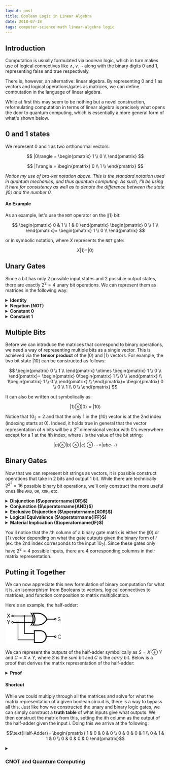 ```yaml
---
layout: post
title: Boolean Logic in Linear Algebra
date: 2018-07-18
tags: computer-science math linear-algebra logic
---
```

## Introduction
Computation is usually formulated via boolean logic, which in turn makes use of logical connectives like $\wedge,\vee, \neg$ along with the binary digits $0$ and $1$, representing false and true respectively.

There is, however, an alternative: linear algebra. By representing $0$ and $1$ as vectors and logical operations/gates as matrices, we can define computation in the language of linear algebra.

While at first this may seem to be nothing but a novel construction, reformulating computation in terms of linear algebra is precisely what opens the door to quantum computing, which is essentially a more general form of what's shown below.

<!--more-->

## 0 and 1 states
We represent $0$ and $1$ as two orthonormal vectors:

$$
  |0\rangle = \begin{pmatrix}
                  1 \\
                  0 \\
                \end{pmatrix}
$$

$$
  |1\rangle = \begin{pmatrix}
                  0 \\
                  1 \\
                \end{pmatrix}
$$

*Notice my use of bra-ket notation above. This is the standard notation used in quantum mechanics, and thus quantum computing. As such, I'll be using it here for consistency as well as to denote the difference between the state $\|0\rangle$ and the number $0$.*

#### An Example
As an example, let's use the `NOT` operator on the $\|1\rangle$ bit:

$$
  \begin{pmatrix}
    0 & 1 \\
    1 & 0
  \end{pmatrix}
  \begin{pmatrix}
    0 \\
    1 \\
  \end{pmatrix}=
  \begin{pmatrix}
    1 \\
    0 \\
  \end{pmatrix}
$$

or in symbolic notation, where $X$ represents the `NOT` gate:

$$X|1\rangle=|0\rangle$$

## Unary Gates
Since a bit has only $2$ possible input states and $2$ possible output states, there are exactly $2^2=4$ unary bit operations. We can represent them as matrices in the following way:

<!-- #### Identity -->
<details>
<summary><strong>Identity</strong></summary>
The identity gate takes an input and returns it as is (i.e $f(x)=x$). To represent it we simply use the $2 \times 2$ identity matrix:

$$
  I_2 = \begin{pmatrix}
    1 & 0 \\
    0 & 1
  \end{pmatrix}
$$

And indeed, if we apply the gate to both $|0\rangle$ and $|1\rangle$ we find:

$$I_2|0\rangle=|0\rangle$$

$$I_2|1\rangle=|1\rangle$$
</details>

<!-- #### Negation -->
<details>
<summary><strong>Negation (NOT)</strong></summary>
The negation gate takes an input and flips it (i.e $f(x)=\neg x$). We can represent it with the following matrix:

$$
  X = \begin{pmatrix}
    0 & 1 \\
    1 & 0
  \end{pmatrix}
$$

Applying the gate to both $|0\rangle$ and $|1\rangle$ we find:

$$X|0\rangle=|1\rangle$$

$$X|1\rangle=|0\rangle$$
</details>

<!-- #### Constant 0 -->
<details>
<summary><strong>Constant 0</strong></summary>
Outputs $0$ regardless of input (i.e $f(x)=0$). We can represent it with the following matrix:

$$
  C_0 = \begin{pmatrix}
    1 & 1 \\
    0 & 0
  \end{pmatrix}
$$

Applying the gate to both $|0\rangle$ and $|1\rangle$ we find:

$$C_0|0\rangle=|0\rangle$$

$$C_0|1\rangle=|0\rangle$$
</details>

<!-- #### Constant 1 -->
<details>
<summary><strong>Constant 1</strong></summary>
Outputs $1$ regardless of input (i.e $f(x)=1$). We can represent it with the following matrix:

$$
  C_1 = \begin{pmatrix}
    0 & 0 \\
    1 & 1
  \end{pmatrix}
$$

Applying the gate to both $|0\rangle$ and $|1\rangle$ we find:

$$C_1|0\rangle=|1\rangle$$

$$C_1|1\rangle=|1\rangle$$
</details>

## Multiple Bits
Before we can introduce the matrices that correspond to binary operations, we need a way of representing multiple bits as a single vector. This is achieved via the **tensor product** of the $|0\rangle$ and $|1\rangle$ vectors. For example, the two bit state $|10\rangle$ can be constructed as follows:

$$
  \begin{pmatrix}
    0 \\
    1 \\
  \end{pmatrix}
  \otimes
  \begin{pmatrix}
    1 \\
    0 \\
  \end{pmatrix}=
  \begin{pmatrix}
    0\begin{pmatrix}
      1 \\
      0 \\
    \end{pmatrix} \\
    1\begin{pmatrix}
      1 \\
      0 \\
    \end{pmatrix} \\
  \end{pmatrix}=
  \begin{pmatrix}
    0 \\
    0 \\
    1 \\
    0 \\
  \end{pmatrix}
$$

It can also be written out symbolically as:

$$|1\rangle\otimes|0\rangle=|10\rangle$$

Notice that $10_2=2$ and that the only $1$ in the $\|10\rangle$ vector is at the $2$nd index (indexing starts at $0$). Indeed, it holds true in general that the vector representation of $n$ bits will be a $2^n$ dimensional vector with $0$'s everywhere except for a $1$ at the $i$th index, where $i$ is the value of the bit string:

$$|a\rangle\otimes|b\rangle\otimes|c\rangle\otimes\cdots=|abc\cdots\rangle$$

<!-- *As a side note, the tensor product of two rank $2$ tensors (vectors) $a$ and $b$ is equivalent to $ab^\top$.* -->

## Binary Gates
Now that we can represent bit strings as vectors, it is possible construct operations that take in $2$ bits and output $1$ bit. While there are technically $2^{2^2}=16$ possible binary bit operations, we'll only construct the more useful ones like `AND`, `OR`, `XOR`, etc.

<details>
<summary><strong>Disjunction ($\operatorname{OR}$)</strong></summary>
The $\operatorname{OR}$ gate represents logical disjunction (i.e $f(x,y)=x\vee y$) and is represented by the following matrix:

$$
  \operatorname{OR} = \begin{pmatrix}
    1 & 0 & 0 & 0 \\
    0 & 1 & 1 & 1
  \end{pmatrix}
$$

Applying the gate to all two bit states we find:

$$\operatorname{OR}|00\rangle=|0\rangle$$

$$\operatorname{OR}|01\rangle=|1\rangle$$

$$\operatorname{OR}|10\rangle=|1\rangle$$

$$\operatorname{OR}|11\rangle=|1\rangle$$
</details>


<details>
<summary><strong>Conjunction ($\operatorname{AND}$)</strong></summary>
The $\operatorname{AND}$ gate represents logical conjunction (i.e $f(x,y)=x\wedge y$) and is represented by the following matrix:

$$
  \operatorname{AND} = \begin{pmatrix}
    1 & 1 & 1 & 0 \\
    0 & 0 & 0 & 1
  \end{pmatrix}
$$

Applying the gate to all two bit states we find:

$$\operatorname{AND}|00\rangle=|0\rangle$$

$$\operatorname{AND}|01\rangle=|0\rangle$$

$$\operatorname{AND}|10\rangle=|0\rangle$$

$$\operatorname{AND}|11\rangle=|1\rangle$$
</details>


<details>
<summary><strong>Exclusive Disjunction ($\operatorname{XOR}$)</strong></summary>
The $\operatorname{XOR}$ gate represents exclusive disjunction (i.e $f(x,y)=x\oplus y$) and is represented by the following matrix:

$$
  \operatorname{XOR} = \begin{pmatrix}
    1 & 0 & 0 & 1 \\
    0 & 1 & 1 & 0
  \end{pmatrix}
$$

Applying the gate to all two bit states we find:

$$\operatorname{XOR}|00\rangle=|0\rangle$$

$$\operatorname{XOR}|01\rangle=|1\rangle$$

$$\operatorname{XOR}|10\rangle=|1\rangle$$

$$\operatorname{XOR}|11\rangle=|0\rangle$$
</details>


<details>
<summary><strong>Logical Equivalence ($\operatorname{IFF}$)</strong></summary>
Logical equivalence/biconditional checks if two bits are equal (i.e $f(x,y)=x\iff y$) and is represented by the following matrix:

$$
  \operatorname{IFF} = \begin{pmatrix}
    1 & 1 & 1 & 0 \\
    0 & 0 & 0 & 1
  \end{pmatrix}
$$

<i>Notice that logical equivalence the negation of <code>XOR</code>, <code>XNOR</code> (i.e $x\leftrightarrow y=\neg(x\oplus y)$) meaning all the $0$'s and $1$'s in the $\operatorname{XOR}$ matrix are simply swapped to form the equality one.</i>

Applying the gate to all two bit states we find:

$$\operatorname{IFF}|00\rangle=|1\rangle$$

$$\operatorname{IFF}|01\rangle=|0\rangle$$

$$\operatorname{IFF}|10\rangle=|0\rangle$$

$$\operatorname{IFF}|11\rangle=|1\rangle$$
</details>


<details>
<summary><strong>Material Implication ($\operatorname{IF}$)</strong></summary>
Material implication is a statement of one variable's dependence on another (i.e $f(x,y)=x\implies y$). It's more commonly referred to as an $\operatorname{IF}$ statement in computer science (however this notion of implication is different from the purely logical one above).

$$
  \operatorname{IF} = \begin{pmatrix}
    0 & 1 & 0 & 0 \\
    1 & 0 & 1 & 1
  \end{pmatrix}
$$

Applying the gate to all two bit states we find:

$$\operatorname{IF}|00\rangle=|1\rangle$$

$$\operatorname{IF}|01\rangle=|0\rangle$$

$$\operatorname{IF}|10\rangle=|1\rangle$$

$$\operatorname{IF}|11\rangle=|1\rangle$$
</details><p></p>

You'll notice that the $i$th column of a binary gate matrix is either the $\|0\rangle$ or $\|1\rangle$ vector depending on what the gate outputs given the binary form of $i$ (ex. the $2$nd index corresponds to the input $10_2$). Since these gates only have $2^2=4$ possible inputs, there are $4$ corresponding columns in their matrix representation.

## Putting it Together
We can now appreciate this new formulation of binary computation for what it is, an isomorphism from Booleans to vectors, logical connectives to matrices, and function composition to matrix multiplication.

Here's an example, the half-adder:

![half-adder](/assets/comp_sci/half_adder.png?style=centerme)

We can represent the outputs of the half-adder symbolically as $S=X\oplus Y$ and $C=X\wedge Y$, where $S$ is the <i>sum</i> bit and $C$ is the <i>carry</i> bit. Below is a proof that derives the matrix representation of the half-adder:

<details>
<summary><strong>Proof</strong></summary>
To find the matrix that corresponds to sending two bits through a half adder, we must compute the tensor product of $X$ and $Y$ then compute and solve a series of tensor products:

$$\begin{align}
\text{Let } X&:=
\begin{pmatrix}
  a\\
  b
\end{pmatrix} \wedge X=|0\rangle \oplus X=|1\rangle\\
\text{Let } Y&:=
\begin{pmatrix}
  c\\
  d
\end{pmatrix} \wedge Y=|0\rangle \oplus Y=|1\rangle
\end{align}$$

Notice that $X$ and $Y$ must be the $0$ or $1$ vectors. This condition is what allows us to solve for the gate. But before we do that let us find the tensor product of $X$ and $Y$ so that we may think of them as a 2 bit input:

$$X\otimes Y=
\begin{pmatrix}
  a\\
  b
\end{pmatrix}\oplus
\begin{pmatrix}
  c\\
  d
\end{pmatrix}=
\begin{pmatrix}
  a\begin{pmatrix}
    c \\
    d \\
  \end{pmatrix} \\
  b\begin{pmatrix}
    c \\
    d \\
  \end{pmatrix} \\
\end{pmatrix}=
\begin{pmatrix}
  ac \\
  ad \\
  bc \\
  bd \\
\end{pmatrix}$$

The output bits $S$ and $C$ can now be represented as the following equations:

$$\begin{align}
S&=\operatorname{XOR}(X\otimes Y)=
\begin{pmatrix}
  1 & 0 & 0 & 1 \\
  0 & 1 & 1 & 0
\end{pmatrix}
\begin{pmatrix}
  ac \\
  ad \\
  bc \\
  bd
\end{pmatrix}=
\begin{pmatrix}
  ac+bd \\
  ad+bc
\end{pmatrix}\\

C&=\operatorname{AND}(X\otimes Y)=
\begin{pmatrix}
  1 & 1 & 1 & 0 \\
  0 & 0 & 0 & 1
\end{pmatrix}
\begin{pmatrix}
  ac \\
  ad \\
  bc \\
  bd \\
\end{pmatrix}=
\begin{pmatrix}
  ac+ad+bc \\
  bd
\end{pmatrix}\\
\end{align}$$

Their tensor product, i.e the output of the half-adder given an input of $X\otimes Y$, is the following:

$$\begin{align}
S\otimes C&=
\begin{pmatrix}
  ac+bd \\
  ad+bc
\end{pmatrix}
\begin{pmatrix}
  ac+ad+bc \\
  bd
\end{pmatrix}\\
&=\begin{pmatrix}
  (ac)^2+a^2cd+abc^2+abcd+abd^2+b^2cd \\
  abcd+bd^2\\
  a^2cd+(ad)^2+abcd+abcd+(bc)^2\\
  abd^2+b^2cd
\end{pmatrix}
\end{align}$$

While this result may seem unwieldy, recall the stipulation on the vectors $X$ and $Y$ we made when we defined them: they must be each equal to $|0\rangle$ or $|1\rangle$. We can phrase this in terms of their components:

$$\begin{align}
(a=1\wedge b=0)&\vee(a=0\wedge b=1)\\
(c=1\wedge d=0)&\vee(c=0\wedge d=1)
\end{align}$$

Because of this, we can simplify many of the expressions above (example $ab=0$ b.c either $a$ or $b$ is $0$) to form a more simpler vector:
$$\begin{pmatrix}
  (ac)^2+a^2cd+abc^2+abcd+abd^2+b^2cd \\
  abcd+bd^2\\
  a^2cd+(ad)^2+abcd+abcd+(bc)^2\\
  abd^2+b^2cd
\end{pmatrix}=\begin{pmatrix}
  ac\\
  bd\\
  bc+ad\\
  0
\end{pmatrix}$$
<i>We can also think of this finding non-contingent statements and simplifying them.</i><p></p>

Now we are simply left with the following equation:
$$\operatorname{Half-Adder}(X\otimes Y)=(S\otimes C)$$

We can now solve for the $\operatorname{Half-Adder}$ matrix by explicitly writing out the above equation:

$$
\begin{pmatrix}
  ? &? &? &?\\
  ? &? &? &?\\
  ? &? &? &?\\
  ? &? &? &?
\end{pmatrix}
\begin{pmatrix}
  ac \\
  ad \\
  bc \\
  bd \\
\end{pmatrix}
=\begin{pmatrix}
  ac\\
  bd\\
  bc+ad\\
  0
\end{pmatrix}$$

From the rules of matrix multiplication, it is clear that the sole matrix that solves this equation is:

$$
\begin{pmatrix}
  1 & 0 & 0 & 0 \\
  0 & 0 & 0 & 1 \\
  0 & 1 & 1 & 0 \\
  0 & 0 & 0 & 0
\end{pmatrix}$$

</details>






#### Shortcut
While we could multiply through all the matrices and solve for what the matrix representation of a given boolean circuit is, there is a way to bypass all this. Just like how we constructed the unary and binary logic gates, we can simply construct a **truth table** of what inputs give what outputs. We then construct the matrix from this, setting the $i$th column as the output of the half-adder given the input $i$. Doing this we arrive at the following:

$$\text{Half-Adder}=
\begin{pmatrix}
  1 & 0 & 0 & 0 \\
  0 & 0 & 0 & 1 \\
  0 & 1 & 1 & 0 \\
  0 & 0 & 0 & 0
\end{pmatrix}$$

<details>
<summary><h3 class="inline">CNOT and Quantum Computing</h3></summary>
<!-- ### Sidenote: CNOT -->
As a final example, and lead in into quantum computing, I'll describe a binary gate that outputs two bits rather than one: the controlled NOT or <code>CNOT</code> gate.

Its function is pretty simple: the gate acts as a NOT gate on the second bit, but only if the first bit is $1$. If this first bit, dubbed the <b>control bit</b>, is $0$ then the second bit, dubbed the <b>target bit</b>, won't be affected at all. The first, unchanged, bit and the second, possibly negated, bit are then outputted. Its matrix looks like this:

$$
  \text{CNOT} = \begin{pmatrix}
    1 & 0 & 0 & 0 \\
    0 & 1 & 0 & 0 \\
    0 & 0 & 0 & 1 \\
    0 & 0 & 1 & 0
  \end{pmatrix}
$$

$$\text{CNOT}|00\rangle=|00\rangle$$

$$\text{CNOT}|01\rangle=|01\rangle$$

$$\text{CNOT}|10\rangle=|11\rangle$$

$$\text{CNOT}|11\rangle=|10\rangle$$

While the gate may not seem particularly interesting (and indeed it isn't as far as classical computing is concerned) its real power shows when the control bit is in a superposition of both $|0\rangle$ and $|1\rangle$, ala quantum computing.
</details>
